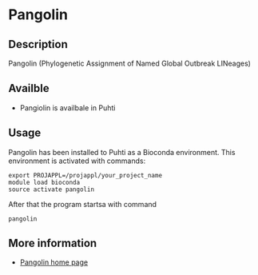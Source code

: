 # Pangolin

## Description

Pangolin (Phylogenetic Assignment of Named Global Outbreak LINeages) 

## Availble

*   Pangiolin is availbale in Puhti

## Usage

Pangolin has been installed to Puhti as a Bioconda environment. This environment is activated with commands:

```text
export PROJAPPL=/projappl/your_project_name
module load bioconda
source activate pangolin
```
After that the program startsa with command

```text
pangolin
```

## More information

*   [Pangolin home page](https://github.com/hCoV-2019/pangolin)

